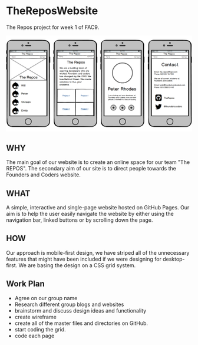 # TheReposWebsite
The Repos project for week 1 of FAC9. 

![Wireframe](https://github.com/FAC9/TheReposWebsite/blob/master/New%20Mockup%201.png)


## WHY

The main goal of our website is to create an online space for our team "The REPOS". The secondary aim of our site is to direct people towards the Founders and Coders website. 

## WHAT

A simple, interactive and single-page website hosted on GitHub Pages. Our aim is to help the user easily navigate the website by either using the navigation bar, linked buttons or by scrolling down the page. 

## HOW

Our approach is mobile-first design, we have striped all of the unnecessary features that might have been included if we were designing for desktop-first. We are basing the design on a CSS grid system.

## Work Plan
  - Agree on our group name
  - Research different group blogs and websites
  - brainstorm and discuss design ideas and functionality 
  - create wireframe
  - create all of the master files and directories on GitHub.
  - start coding the grid.
  - code each page 
